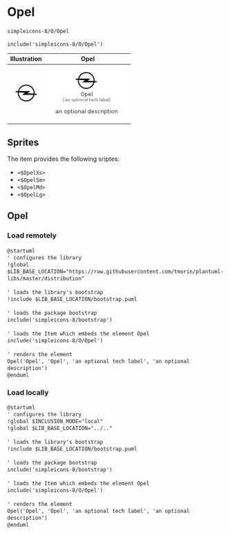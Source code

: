 # Opel


```text
simpleicons-8/O/Opel
```

```text
include('simpleicons-8/O/Opel')
```



| Illustration | Opel |
| :---: | :---: |
| ![illustration for Illustration](../../simpleicons-8/O/Opel.png) | ![illustration for Opel](../../simpleicons-8/O/Opel.Local.png) |



## Sprites
The item provides the following sriptes:

- `<$OpelXs>`
- `<$OpelSm>`
- `<$OpelMd>`
- `<$OpelLg>`





## Opel

### Load remotely
```plantuml
@startuml
' configures the library
!global $LIB_BASE_LOCATION="https://raw.githubusercontent.com/tmorin/plantuml-libs/master/distribution"

' loads the library's bootstrap
!include $LIB_BASE_LOCATION/bootstrap.puml

' loads the package bootstrap
include('simpleicons-8/bootstrap')

' loads the Item which embeds the element Opel
include('simpleicons-8/O/Opel')

' renders the element
Opel('Opel', 'Opel', 'an optional tech label', 'an optional description')
@enduml
```

### Load locally
```plantuml
@startuml
' configures the library
!global $INCLUSION_MODE="local"
!global $LIB_BASE_LOCATION="../.."

' loads the library's bootstrap
!include $LIB_BASE_LOCATION/bootstrap.puml

' loads the package bootstrap
include('simpleicons-8/bootstrap')

' loads the Item which embeds the element Opel
include('simpleicons-8/O/Opel')

' renders the element
Opel('Opel', 'Opel', 'an optional tech label', 'an optional description')
@enduml
```

